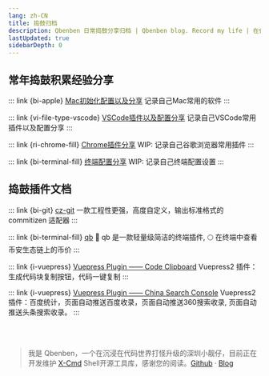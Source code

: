 ```yaml
---
lang: zh-CN
title: 捣鼓归档
description: Qbenben 日常捣鼓分享归档 | Qbenben blog. Record my life | 在代码世界里打怪升级的小靓仔
lastUpdated: true
sidebarDepth: 0
---
```


## 常年捣鼓积累经验分享
<div class="link-container">

::: link {bi-apple} [Mac初始化配置以及分享](/docs/play/mac.html)
记录自己Mac常用的软件
:::

::: link {vi-file-type-vscode} [VSCode插件以及配置分享](/docs/play/vscode.html)
记录自己VSCode常用插件以及配置分享
:::

::: link {ri-chrome-fill} [Chrome插件分享](/docs/play/chrome.html)
WIP: 记录自己谷歌浏览器常用插件
:::

::: link {bi-terminal-fill} [终端配置分享](/docs/play/terminal.html)
WIP: 记录自己终端配置设置
:::

</div>

## 捣鼓插件文档

<div class="link-container">

::: link {bi-git} [cz-git](/docs/play/cz-git.html)
一款工程性更强，高度自定义，输出标准格式的 commitizen 适配器
:::

::: link {bi-terminal-fill} [qb](/docs/play/terminal.html)
🚀 qb 是一款轻量级简洁的终端插件, 🌕 在终端中查看币安生态链上的币价
:::

::: link {i-vuepress} [Vuepress Plugin —— Code Clipboard](/docs/play/vuepress-plugin-clipboard.html)
Vuepress2 插件：生成代码块复制按钮，代码一键复制
:::

::: link {i-vuepress} [Vuepress Plugin —— China Search Console](/docs/play/vuepress-plugin-china-search-console.html)
Vuepress2 插件：百度统计，页面自动推送百度收录，页面自动推送360搜索收录, 页面自动推送头条搜索收录。
:::

</div>

<br>
<br>

> 我是 Qbenben，一个在沉浸在代码世界打怪升级的深圳小靓仔，目前正在开发维护 [X-Cmd](https://x-cmd.com/) Shell开源工具库，感谢您的阅读。[Github](https://github.com/Zhengqbbb) · [Blog](https://www.qbenben.com/)